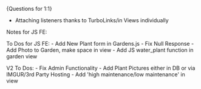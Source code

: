 {Questions for 1:1}

- Attaching listeners thanks to TurboLinks/in Views individually

Notes for JS FE:

To Dos for JS FE:
	<!-- - Update Readme/Install Guide/Contributors Guide -->
	<!-- - Update Seed File -->
	<!-- - Clean Up gardens.js -->
	<!-- - Work in Listeners Reattach -->
	- Add New Plant form in Gardens.js
	<!-- - Edit Garden Name in JS -->
		- Fix Null Response
	- Add Photo to Garden, make space in view
	- Add JS water_plant function in garden view

V2 To Dos:
	- Fix Admin Functionality
	- Add Plant Pictures either in DB or via IMGUR/3rd Party Hosting
	- Add 'high maintenance/low maintenance' in view

<!-- Notes during assessment:

- Refer URL in Partial	


----------------------------------------------------------------------------------------------------------------------------

- Start with ability to select collection plant and draw association from there.
- Later add ability to make new plant that has association in controller (or restrict to only admin flow)
- # work in belongs to that allows plants through garden_plants (User model)
- Add authorization manually
A user is able to make gardens.
	-	Should be able to edit gardens and garden_plants in gardens
	

A garden can have plants associated with it.
	-	A garden should be able to make a new plant and associate the plant with itself
	-	A garden is able to delete plants 

A plant can only belong to one garden.

First Phase

When a user logs in, they are presented with an index page that shows their gardens and an option to make a new garden. By clicking on the garden link, they will be shown details about the garden, including any garden_plants that are present. There is also the ability to add a plant to a garden.

---

Second Phase

Plants have a time period that they are to be watered during, X, when the timestamp and the current time are greater than X number of days, an overdue reminder is updated on the page. By clicking on the button 'watered', the timestamp is updated to current time and the timer is restarted.

---
Big Details

X - Implement garden_plants join table to enable plants as single entries
X - Add User Logic
- Add Omniauth with new instructions from Lab
X - Add more information to views for UI flow
- Begin to work in control flow and authentication/authorization

Little Details

- Add time formatting for views

V2 Ideas
- Add regions for dynamic watering schedules -->